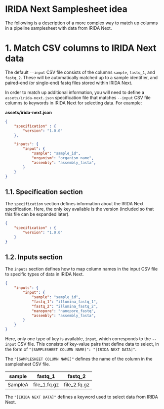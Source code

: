 # IRIDA Next Samplesheet idea

The following is a description of a more complex way to match up columns in a pipeline samplesheet with data from IRIDA Next.

# 1. Match CSV columns to IRIDA Next data

The default `--input` CSV file consists of the columns `sample`, `fastq_1`, and `fastq_2`. These will be automatically matched up to a sample identifier, and paired-end (or single-end) fastq files stored within IRIDA Next.

In order to match up additional information, you will need to define a `assets/irida-next.json` specification file that matches `--input` CSV file columns to keywords in IRIDA Next for selecting data. For example:

**assets/irida-next.json**
```json
{
    "specification" : {
        "version": "1.0.0"
    },

    "inputs": {
        "input": {
            "sample": "sample_id",
            "organism": "organism_name",
            "assembly": "assembly_fasta",
        }
    }
}
```

## 1.1. Specification section

The `specification` section defines information about the IRIDA Next specification. Here, the only key available is the version (included so that this file can be expanded later).

```json
{
    "specification" : {
        "version": "1.0.0"
    }
}
```

## 1.2. Inputs section

The `inputs` section defines how to map column names in the input CSV file to specific types of data in IRIDA Next.

```json
{
    "inputs": {
        "input": {
            "sample": "sample_id",
            "fastq_1": "illumina_fastq_1",
            "fastq_2": "illumina_fastq_2",
            "nanopore": "nanopore_fastq",
            "assembly": "assembly_fasta",
        }
    }
}
```

Here, only one type of key is available, `input`, which corresponds to the `--input` CSV file. This consists of key-value pairs that define data to select, in the form of `"[SAMPLESHEET COLUMN NAME]": "[IRIDA NEXT DATA]"`.

The `"[SAMPLESHEET COLUMN NAME]"` defines the name of the column in the samplesheet CSV file.

| sample  | fastq_1      | fastq_2      |
|---------|--------------|--------------|
| SampleA | file_1.fq.gz | file_2.fq.gz |

The `"[IRIDA NEXT DATA]"` defines a keyword used to select data from IRIDA Next.
